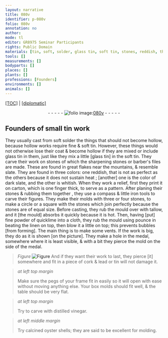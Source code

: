 ```yaml
---
layout: narrative
title: 080v
identifier: p-080v
folio: 080v
annotation: no
author:
mode: tl
editor: GR8975 Seminar Participants
rights: Public Domain
materials: [tin, soft, solder, glass tin, soft tin, stones, reddish, the color of dark slate, whitish, carton, iron tools, tallow, quicklime, pounce, linen, cork, lead, box molds, distilled vinegar, oyster shells]
tools: []
measurements: []
bodyparts: []
places: []
plants: []
professions: [Founders]
environments: []
animals: []
---
```


<p><a href="{{ site.baseurl }}/translation/">[TOC]</a> | <a href="{{ site.baseurl }}/_texts/p-080v_tc.md/">[diplomatic]</a></p><div class="folio" align="center">- - - - - <a href="http://gallica.bnf.fr/ark:/12148/btv1b10500001g/f166.image" target="_blank"><img src="https://cu-mkp.github.io/2017-workshop-edition/assets/photo-icon.png" alt="folio image: " style="display:inline-block; margin-bottom:-3px;"/>080v</a> - - - - - </div>  
  

## <span class="pro">Founders</span> of small <span class="m">tin</span> work

 
They usually cast from <span class="m">soft</span> <span class="m">solder</span> the things that should not become hollow, because hollow works require fine & <span class="m">soft</span> <span class="m">tin</span>. However, these things would not otherwise lose their coat & become hollow if they are mixed or include <span class="m">glass tin</span> <span class="del"></span> in them, just like they mix a little [<span class="m">glass tin</span>] in the <span class="m">soft tin</span>. They carve their work on <span class="m">stones</span> of which the sharpening stones or barber's files are made. These are found in great flakes near the mountains, & resemble slate. They are found in three colors: one <span class="m">reddish</span>, that is not as perfect as the others because it does not sustain heat <span class="del"></span>; [another] one <span class="del"></span> is <span class="m">the color of dark slate</span>, and the other is <span class="m">whitish</span>. When they work a relief, first they print it on <span class="m">carton</span>, which is one finger thick, to serve as a pattern. After planing their <span class="m">stones</span> & rubbing them together <span class="del"></span>, they use a compass & little <span class="m">iron tools</span> to carve their figures. They make their molds with three or four <span class="m">stones</span>, to make a circle or a square with the <span class="m">stones</span> which join perfectly because the <span class="m">stones</span> are of equal size. Before casting, they rub the mould over with <span class="m">tallow</span>, and it [the mould] absorbs it quickly because it is hot. Then, having [put] fine powder of <span class="m">quicklime</span> into a cloth, they rub the mould using <span class="m">pounce</span> in beating the <span class="m">linen</span> on top, then blow it a little on top; this prevents bubbles [from forming]. The main thing is to make some vents. If the work is big, they do as it is shown [on the picture]. They make a hole in the medal, somewhere where it is least visible, & with a bit they pierce the mold on the side of the medal. 
> *Figure*
> <a href="https://drive.google.com/open?id=0B9-oNrvWdlO5VktqeFlScTAyczQ" target="_blank"><img src="https://cu-mkp.github.io/GR8975-edition/assets/photo-icon.png" alt="Figure" style="display:inline-block; margin-bottom:-3px;"/></a>
 And if they want their work to last, they pierce [it] somewhere and fit in a piece of <span class="m">cork</span> & <span class="m">lead</span> or <span class="m">tin</span> will not damage it. 
 
> *at left top margin*
> 
> 
>   Make sure the pegs of your frame fit in easily so <span class="del"></span> it will open with ease without moving anything else. Your <span class="m">box molds</span> should fit well, & the table should be very flat. 
 
> *at left top margin*
> 
> 
>   Try to carve with <span class="m">distilled vinegar</span>.
 
> *at left middle margin*
> 
> 
>   Try calcined <span class="m">oyster shells</span>; they are said to be excellent for molding.
 

